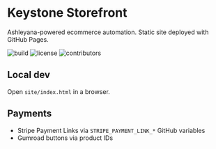 # Keystone Storefront

Ashleyana-powered ecommerce automation. Static site deployed with GitHub Pages.


![build](https://img.shields.io/github/actions/workflow/status/__GH_USER__/keystone-storefront/ci.yml?branch=main)
![license](https://img.shields.io/badge/license-MIT-green.svg)
![contributors](https://img.shields.io/github/contributors/__GH_USER__/keystone-storefront)


## Local dev
Open `site/index.html` in a browser.

## Payments
- Stripe Payment Links via `STRIPE_PAYMENT_LINK_*` GitHub variables
- Gumroad buttons via product IDs
